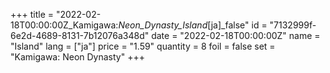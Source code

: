 +++
title = "2022-02-18T00:00:00Z_Kamigawa:_Neon_Dynasty_Island_[ja]_false"
id = "7132999f-6e2d-4689-8131-7b12076a348d"
date = "2022-02-18T00:00:00Z"
name = "Island"
lang = ["ja"]
price = "1.59"
quantity = 8
foil = false
set = "Kamigawa: Neon Dynasty"
+++

